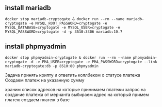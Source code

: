 ## install mariadb
```shell
docker stop mariadb-cryptogate & docker run --rm --name mariadb-cryptogate -e MYSQL_ROOT_PASSWORD=cryptogate -e MYSQL_DATABASE=cryptogate -e MYSQL_USER=cryptogate -e MYSQL_PASSWORD=cryptogate -d -p 3510:3306 mariadb:10.7
```

## install phpmyadmin
```shell
docker stop phpmyadmin-cryptogate & docker run --rm --name phpmyadmin-cryptogate -d -e PMA_USER=cryptogate -e PMA_PASSWORD=cryptogate --link mariadb-cryptogate:db -p 8510:80 phpmyadmin
```

Задача принять крипту и ответить коллбеком о статусе платежа
Создаем платеж на указанную сумму

храним список адресов на которые принимаем платежи
запрос на создание платежа от мерчанта
выбираем адрес на который примем платеж
создаем платеж в базе

